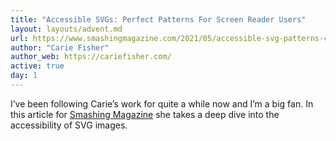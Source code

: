 ```yaml
---
title: "Accessible SVGs: Perfect Patterns For Screen Reader Users"
layout: layouts/advent.md
url: https://www.smashingmagazine.com/2021/05/accessible-svg-patterns-comparison/
author: "Carie Fisher"
author_web: https://cariefisher.com/
active: true
day: 1
---
```


I’ve been following Carie’s work for quite a while now and I’m a big fan. In this article for [Smashing Magazine](https://www.smashingmagazine.com/) she takes a deep dive into the accessibility of SVG images.
